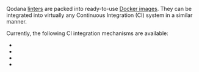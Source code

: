 [//]: # (title: Integration with CI systems)

Qodana [linters](linters.md) are packed into ready-to-use [Docker images](docker-images.md). They can be integrated into virtually any Continuous Integration (CI) system in a similar manner.

<p><include src="lib_qd.xml" include-id="ui-note"/></p>

Currently, the following CI integration mechanisms are available:

 - [](qodana-github-application.md)
 - [](gitlab.md)
 - [](qodana-teamcity-plugin.md)
 - [](jenkins.md)
